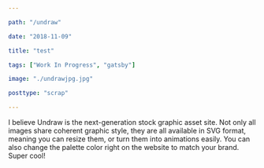 ```yaml
---

path: "/undraw"

date: "2018-11-09"

title: "test"

tags: ["Work In Progress", "gatsby"]

image: "./undrawjpg.jpg"

posttype: "scrap"

---
```


I believe Undraw is the next-generation stock graphic asset site. Not only all images share coherent graphic style, they are all available in SVG format, meaning you can resize them, or turn them into animations easily. You can also change the palette color right on the website to match your brand. Super cool!  

